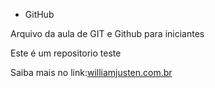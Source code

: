 * GitHub

Arquivo da aula de GIT e Github para iniciantes

Este é um repositorio teste


Saiba mais no link:[williamjusten.com.br](http://willianjusten.com.br) 
